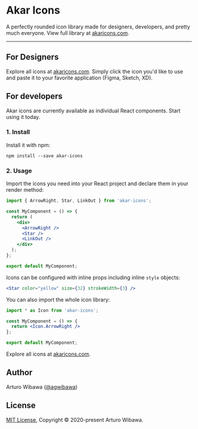# Akar Icons
A perfectly rounded icon library made for designers, developers, and pretty much everyone. View full library at [akaricons.com](https://akaricons.com).

---

## For Designers
Explore all icons at [akaricons.com](https://akaricons.com). Simply click the icon you'd like to use and paste it to your favorite application (Figma, Sketch, XD).

## For developers
Akar icons are currently available as individual React components. Start using it today.

### 1. Install
Install it with npm:

```shell
npm install --save akar-icons
```

### 2. Usage
Import the icons you need into your React project and declare them in your render method:

```jsx
import { ArrowRight, Star, LinkOut } from 'akar-icons';

const MyComponent = () => {
  return (
    <div>
      <ArrowRight />
      <Star />
      <LinkOut />
    </div>
  );
};

export default MyComponent;
```

Icons can be configured with inline props including inline ```style``` objects:

```jsx
<Star color="yellow" size={32} strokeWidth={3} />
```

You can also import the whole icon library:
```jsx
import * as Icon from 'akar-icons';

const MyComponent = () => {
  return <Icon.ArrowRight />
};

export default MyComponent;
```

Explore all icons at [akaricons.com](https://akaricons.com).

## Author
Arturo Wibawa ([@agwibawa](https://twitter.com/agwibawa))

## License
[MIT License](./LICENSE), Copyright © 2020-present Arturo Wibawa.